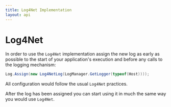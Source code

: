 ```yaml
---
title: Log4Net Implementation
layout: api 
---
```

# Log4Net

In order to use the `Log4Net` implementation assign the new log as early as possible to the start of your application's execution and before any calls to the logging mechanism:

``` c#
Log.Assign(new Log4NetLog(LogManager.GetLogger(typeof(Host))));
```

All configuration would follow the usual `Log4Net` practices.

After the log has been assigned you can start using it in much the same way you would use `Log4Net`.

